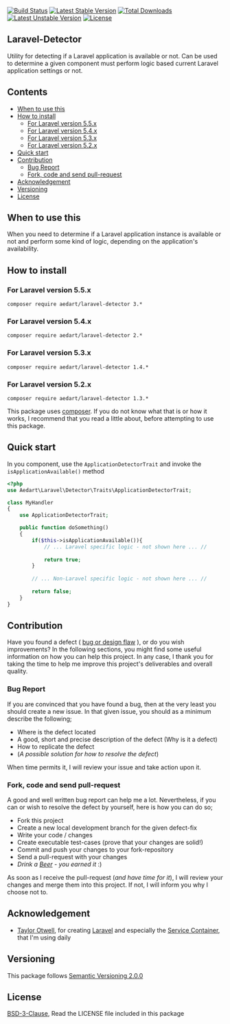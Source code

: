 [![Build Status](https://travis-ci.org/aedart/laravel-detector.svg?branch=master)](https://travis-ci.org/aedart/laravel-detector)
[![Latest Stable Version](https://poser.pugx.org/aedart/laravel-detector/v/stable)](https://packagist.org/packages/aedart/laravel-detector)
[![Total Downloads](https://poser.pugx.org/aedart/laravel-detector/downloads)](https://packagist.org/packages/aedart/laravel-detector)
[![Latest Unstable Version](https://poser.pugx.org/aedart/laravel-detector/v/unstable)](https://packagist.org/packages/aedart/laravel-detector)
[![License](https://poser.pugx.org/aedart/laravel-detector/license)](https://packagist.org/packages/aedart/laravel-detector)

## Laravel-Detector ##

Utility for detecting if a Laravel application is available or not. Can be used to determine a given component must perform logic based current Laravel application settings or not.

## Contents

- [When to use this](#when-to-use-this)
- [How to install](#how-to-install)
  * [For Laravel version 5.5.x](#for-laravel-version-55x)
  * [For Laravel version 5.4.x](#for-laravel-version-54x)
  * [For Laravel version 5.3.x](#for-laravel-version-53x)
  * [For Laravel version 5.2.x](#for-laravel-version-52x)
- [Quick start](#quick-start)
- [Contribution](#contribution)
  * [Bug Report](#bug-report)
  * [Fork, code and send pull-request](#fork--code-and-send-pull-request)
- [Acknowledgement](#acknowledgement)
- [Versioning](#versioning)
- [License](#license)

## When to use this ##

When you need to determine if a Laravel application instance is available or not and perform some kind of logic, depending on the application's availability.

## How to install ##

### For Laravel version 5.5.x ###

```
composer require aedart/laravel-detector 3.*
```

### For Laravel version 5.4.x ###

```
composer require aedart/laravel-detector 2.*
```

### For Laravel version 5.3.x ###

```
composer require aedart/laravel-detector 1.4.*
```

### For Laravel version 5.2.x ###

```
composer require aedart/laravel-detector 1.3.*
```

This package uses [composer](https://getcomposer.org/). If you do not know what that is or how it works, I recommend that you read a little about, before attempting to use this package.

## Quick start ##

In you component, use the `ApplicationDetectorTrait` and invoke the `isApplicationAvailable()` method

```php
<?php
use Aedart\Laravel\Detector\Traits\ApplicationDetectorTrait;

class MyHandler
{
    use ApplicationDetectorTrait;

    public function doSomething()
    {
        if($this->isApplicationAvailable()){
            // ... Laravel specific logic - not shown here ... //
        
            return true;
        }
        
        // ... Non-Laravel specific logic - not shown here ... //
        
        return false;
    }
}
```

## Contribution

Have you found a defect ( [bug or design flaw](https://en.wikipedia.org/wiki/Software_bug) ), or do you wish improvements? In the following sections, you might find some useful information
on how you can help this project. In any case, I thank you for taking the time to help me improve this project's deliverables and overall quality.

### Bug Report

If you are convinced that you have found a bug, then at the very least you should create a new issue. In that given issue, you should as a minimum describe the following;

* Where is the defect located
* A good, short and precise description of the defect (Why is it a defect)
* How to replicate the defect
* (_A possible solution for how to resolve the defect_)

When time permits it, I will review your issue and take action upon it.

### Fork, code and send pull-request

A good and well written bug report can help me a lot. Nevertheless, if you can or wish to resolve the defect by yourself, here is how you can do so;

* Fork this project
* Create a new local development branch for the given defect-fix
* Write your code / changes
* Create executable test-cases (prove that your changes are solid!)
* Commit and push your changes to your fork-repository
* Send a pull-request with your changes
* _Drink a [Beer](https://en.wikipedia.org/wiki/Beer) - you earned it_ :)

As soon as I receive the pull-request (_and have time for it_), I will review your changes and merge them into this project. If not, I will inform you why I choose not to.

## Acknowledgement

* [Taylor Otwell](https://github.com/taylorotwell), for creating [Laravel](https://laravel.com) and especially the [Service Container](https://laravel.com/docs/5.4/container), that I'm using daily

## Versioning

This package follows [Semantic Versioning 2.0.0](http://semver.org/)

## License

[BSD-3-Clause](http://spdx.org/licenses/BSD-3-Clause), Read the LICENSE file included in this package